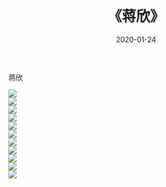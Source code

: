 ﻿---
layout: post
title:  《蒋欣》
date:   2020-01-24
img: http://img.660000.xyz/Sharelink/壁纸/明星魅力/华人明星/蒋欣/000.jpg
categories: [美女, 清纯, 唯美]
---

蒋欣

 ![](http://img.660000.xyz/Sharelink/壁纸/明星魅力/华人明星/蒋欣/001.jpg) <br>![](http://img.660000.xyz/Sharelink/壁纸/明星魅力/华人明星/蒋欣/002.jpg) <br>![](http://img.660000.xyz/Sharelink/壁纸/明星魅力/华人明星/蒋欣/003.jpg) <br>![](http://img.660000.xyz/Sharelink/壁纸/明星魅力/华人明星/蒋欣/004.jpg) <br>![](http://img.660000.xyz/Sharelink/壁纸/明星魅力/华人明星/蒋欣/005.jpg) <br>![](http://img.660000.xyz/Sharelink/壁纸/明星魅力/华人明星/蒋欣/006.jpg) <br>![](http://img.660000.xyz/Sharelink/壁纸/明星魅力/华人明星/蒋欣/007.jpg) <br>![](http://img.660000.xyz/Sharelink/壁纸/明星魅力/华人明星/蒋欣/008.jpg) <br>![](http://img.660000.xyz/Sharelink/壁纸/明星魅力/华人明星/蒋欣/009.jpg) <br>![](http://img.660000.xyz/Sharelink/壁纸/明星魅力/华人明星/蒋欣/010.jpg) <br>![](http://img.660000.xyz/Sharelink/壁纸/明星魅力/华人明星/蒋欣/011.jpg) <br>